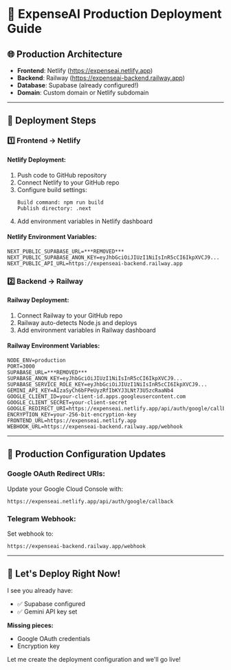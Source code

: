# 🚀 ExpenseAI Production Deployment Guide

## 🌐 **Production Architecture**

- **Frontend**: Netlify (https://expenseai.netlify.app)
- **Backend**: Railway (https://expenseai-backend.railway.app)  
- **Database**: Supabase (already configured!)
- **Domain**: Custom domain or Netlify subdomain

---

## 🎯 **Deployment Steps**

### **1️⃣ Frontend → Netlify**

#### **Netlify Deployment:**
1. Push code to GitHub repository
2. Connect Netlify to your GitHub repo
3. Configure build settings:
   ```
   Build command: npm run build
   Publish directory: .next
   ```
4. Add environment variables in Netlify dashboard

#### **Netlify Environment Variables:**
```
NEXT_PUBLIC_SUPABASE_URL=***REMOVED***
NEXT_PUBLIC_SUPABASE_ANON_KEY=eyJhbGciOiJIUzI1NiIsInR5cCI6IkpXVCJ9...
NEXT_PUBLIC_API_URL=https://expenseai-backend.railway.app
```

### **2️⃣ Backend → Railway**

#### **Railway Deployment:**
1. Connect Railway to your GitHub repo
2. Railway auto-detects Node.js and deploys
3. Add environment variables in Railway dashboard

#### **Railway Environment Variables:**
```
NODE_ENV=production
PORT=3000
SUPABASE_URL=***REMOVED***
SUPABASE_ANON_KEY=eyJhbGciOiJIUzI1NiIsInR5cCI6IkpXVCJ9...
SUPABASE_SERVICE_ROLE_KEY=eyJhbGciOiJIUzI1NiIsInR5cCI6IkpXVCJ9...
GEMINI_API_KEY=AIzaSyCh6bFPeUyzRfIbKYJ3LNt73U5zcRaaNb4
GOOGLE_CLIENT_ID=your-client-id.apps.googleusercontent.com
GOOGLE_CLIENT_SECRET=your-client-secret
GOOGLE_REDIRECT_URI=https://expenseai.netlify.app/api/auth/google/callback
ENCRYPTION_KEY=your-256-bit-encryption-key
FRONTEND_URL=https://expenseai.netlify.app
WEBHOOK_URL=https://expenseai-backend.railway.app/webhook
```

---

## 🔧 **Production Configuration Updates**

### **Google OAuth Redirect URIs:**
Update your Google Cloud Console with:
```
https://expenseai.netlify.app/api/auth/google/callback
```

### **Telegram Webhook:**
Set webhook to:
```
https://expenseai-backend.railway.app/webhook
```

---

## 🎯 **Let's Deploy Right Now!**

I see you already have:
- ✅ Supabase configured
- ✅ Gemini API key set

**Missing pieces:**
- Google OAuth credentials
- Encryption key

Let me create the deployment configuration and we'll go live!